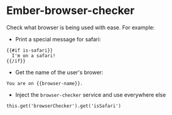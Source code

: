 # Ember-browser-checker

Check what browser is being used with ease. For example:

+ Print a special message for safari:

```
{{#if is-safari}}
  I'm on a safari!
{{/if}}
```

+ Get the name of the user's brower:

```
You are on {{browser-name}}.
```

+ Inject the `browser-checker` service and use everywhere else

```
this.get('browserChecker').get('isSafari')
```

